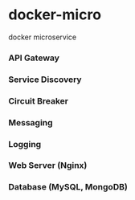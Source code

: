# docker-micro
docker microservice 


### API Gateway
### Service Discovery
### Circuit Breaker
### Messaging 
### Logging
### Web Server (Nginx)
### Database (MySQL, MongoDB)

